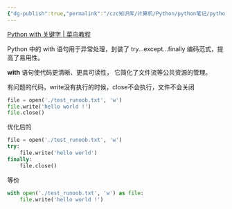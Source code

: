 ```yaml
---
{"dg-publish":true,"permalink":"/czc知识库/计算机/Python/python笔记/python关键字：with/","dgPassFrontmatter":true,"created":"2024-12-07T08:39:46.896+08:00","updated":"2024-12-08T12:19:23.657+08:00"}
---
```



[Python with 关键字 | 菜鸟教程](https://www.runoob.com/python3/python-with.html)


Python 中的 with 语句用于异常处理，封装了 try…except…finally 编码范式，提高了易用性。

**with** 语句使代码更清晰、更具可读性， 它简化了文件流等公共资源的管理。

有问题的代码，write没有执行的时候，close不会执行，文件不会关闭

```python
file = open('./test_runoob.txt', 'w')  
file.write('hello world !')  
file.close()
```

优化后的

```python
file = open('./test_runoob.txt', 'w')  
try:  
    file.write('hello world')  
finally:  
    file.close()
```

等价

```python
with open('./test_runoob.txt', 'w') as file:
    file.write('hello world !')
```